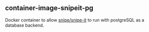 container-image-snipeit-pg
---

Docker container to allow [snipe/snipe-it](https://github.com/snipe/snipe-it) to run with postgreSQL as a database backend.
